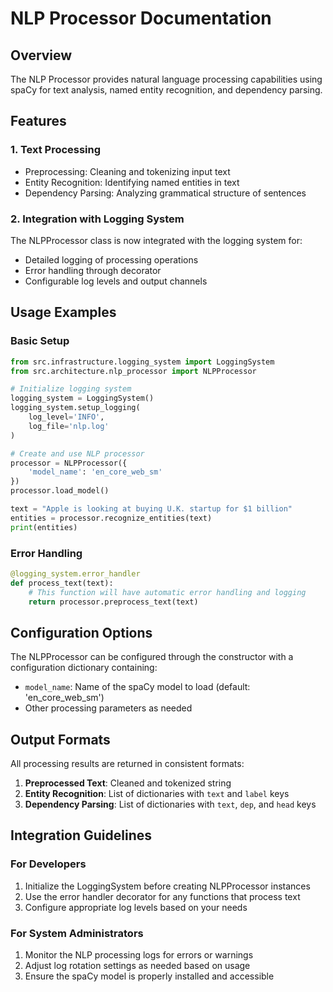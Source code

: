 # NLP Processor Documentation

## Overview
The NLP Processor provides natural language processing capabilities using spaCy for text analysis, named entity recognition, and dependency parsing.

## Features

### 1. Text Processing
- Preprocessing: Cleaning and tokenizing input text
- Entity Recognition: Identifying named entities in text
- Dependency Parsing: Analyzing grammatical structure of sentences

### 2. Integration with Logging System
The NLPProcessor class is now integrated with the logging system for:
- Detailed logging of processing operations
- Error handling through decorator
- Configurable log levels and output channels

## Usage Examples

### Basic Setup
```python
from src.infrastructure.logging_system import LoggingSystem
from src.architecture.nlp_processor import NLPProcessor

# Initialize logging system
logging_system = LoggingSystem()
logging_system.setup_logging(
    log_level='INFO',
    log_file='nlp.log'
)

# Create and use NLP processor
processor = NLPProcessor({
    'model_name': 'en_core_web_sm'
})
processor.load_model()

text = "Apple is looking at buying U.K. startup for $1 billion"
entities = processor.recognize_entities(text)
print(entities)
```

### Error Handling
```python
@logging_system.error_handler
def process_text(text):
    # This function will have automatic error handling and logging
    return processor.preprocess_text(text)
```

## Configuration Options

The NLPProcessor can be configured through the constructor with a configuration dictionary containing:

- `model_name`: Name of the spaCy model to load (default: 'en_core_web_sm')
- Other processing parameters as needed

## Output Formats

All processing results are returned in consistent formats:

1. **Preprocessed Text**: Cleaned and tokenized string
2. **Entity Recognition**: List of dictionaries with `text` and `label` keys
3. **Dependency Parsing**: List of dictionaries with `text`, `dep`, and `head` keys

## Integration Guidelines

### For Developers
1. Initialize the LoggingSystem before creating NLPProcessor instances
2. Use the error handler decorator for any functions that process text
3. Configure appropriate log levels based on your needs

### For System Administrators
1. Monitor the NLP processing logs for errors or warnings
2. Adjust log rotation settings as needed based on usage
3. Ensure the spaCy model is properly installed and accessible